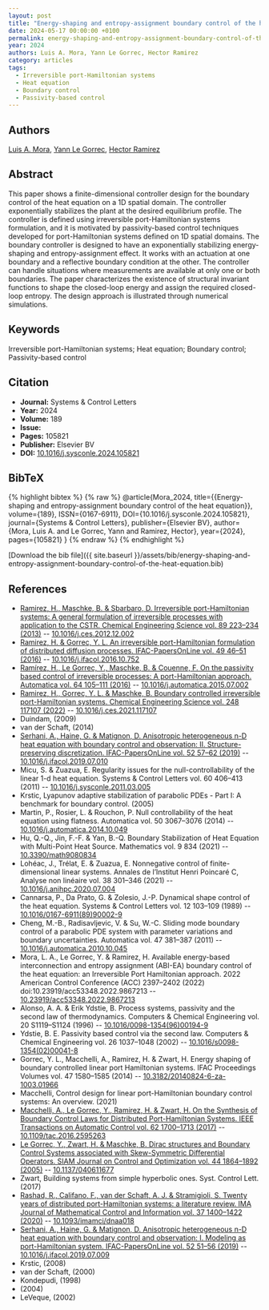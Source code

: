 ```yaml
---
layout: post
title: "Energy-shaping and entropy-assignment boundary control of the heat equation"
date: 2024-05-17 00:00:00 +0100
permalink: energy-shaping-and-entropy-assignment-boundary-control-of-the-heat-equation
year: 2024
authors: Luis A. Mora, Yann Le Gorrec, Hector Ramirez
category: articles
tags:
  - Irreversible port-Hamiltonian systems
  - Heat equation
  - Boundary control
  - Passivity-based control
---
```

 
## Authors
[Luis A. Mora](authors/luis-a-mora), [Yann Le Gorrec](authors/yann-le-gorrec), [Hector Ramirez](authors/hector-ramirez)
 
## Abstract
This paper shows a finite-dimensional controller design for the boundary control of the heat equation on a 1D spatial domain. The controller exponentially stabilizes the plant at the desired equilibrium profile. The controller is defined using irreversible port-Hamiltonian systems formulation, and it is motivated by passivity-based control techniques developed for port-Hamiltonian systems defined on 1D spatial domains. The boundary controller is designed to have an exponentially stabilizing energy-shaping and entropy-assignment effect. It works with an actuation at one boundary and a reflective boundary condition at the other. The controller can handle situations where measurements are available at only one or both boundaries. The paper characterizes the existence of structural invariant functions to shape the closed-loop energy and assign the required closed-loop entropy. The design approach is illustrated through numerical simulations.
 
## Keywords
Irreversible port-Hamiltonian systems; Heat equation; Boundary control; Passivity-based control
 
## Citation
- **Journal:** Systems &amp; Control Letters
- **Year:** 2024
- **Volume:** 189
- **Issue:** 
- **Pages:** 105821
- **Publisher:** Elsevier BV
- **DOI:** [10.1016/j.sysconle.2024.105821](https://doi.org/10.1016/j.sysconle.2024.105821)
 
## BibTeX
{% highlight bibtex %}
{% raw %}
@article{Mora_2024,
  title={{Energy-shaping and entropy-assignment boundary control of the heat equation}},
  volume={189},
  ISSN={0167-6911},
  DOI={10.1016/j.sysconle.2024.105821},
  journal={Systems &amp; Control Letters},
  publisher={Elsevier BV},
  author={Mora, Luis A. and Le Gorrec, Yann and Ramirez, Hector},
  year={2024},
  pages={105821}
}
{% endraw %}
{% endhighlight %}
 
[Download the bib file]({{ site.baseurl }}/assets/bib/energy-shaping-and-entropy-assignment-boundary-control-of-the-heat-equation.bib)
 
## References
- [Ramirez, H., Maschke, B. & Sbarbaro, D. Irreversible port-Hamiltonian systems: A general formulation of irreversible processes with application to the CSTR. Chemical Engineering Science vol. 89 223–234 (2013)](irreversible-port-hamiltonian-systems-a-general-formulation-of-irreversible-processes-with-application-to-the-cstr) -- [10.1016/j.ces.2012.12.002](https://doi.org/10.1016/j.ces.2012.12.002)
- [Ramirez, H. & Gorrec, Y. L. An irreversible port-Hamiltonian formulation of distributed diffusion processes. IFAC-PapersOnLine vol. 49 46–51 (2016)](an-irreversible-port-hamiltonian-formulation-of-distributed-diffusion-processes) -- [10.1016/j.ifacol.2016.10.752](https://doi.org/10.1016/j.ifacol.2016.10.752)
- [Ramírez, H., Le Gorrec, Y., Maschke, B. & Couenne, F. On the passivity based control of irreversible processes: A port-Hamiltonian approach. Automatica vol. 64 105–111 (2016)](on-the-passivity-based-control-of-irreversible-processes-a-port-hamiltonian-approach) -- [10.1016/j.automatica.2015.07.002](https://doi.org/10.1016/j.automatica.2015.07.002)
- [Ramirez, H., Gorrec, Y. L. & Maschke, B. Boundary controlled irreversible port-Hamiltonian systems. Chemical Engineering Science vol. 248 117107 (2022)](boundary-controlled-irreversible-port-hamiltonian-systems) -- [10.1016/j.ces.2021.117107](https://doi.org/10.1016/j.ces.2021.117107)
- Duindam, (2009)
- van der Schaft, (2014)
- [Serhani, A., Haine, G. & Matignon, D. Anisotropic heterogeneous n-D heat equation with boundary control and observation: II. Structure-preserving discretization. IFAC-PapersOnLine vol. 52 57–62 (2019)](anisotropic-heterogeneous-n-d-heat-equation-with-boundary-control-and-observation-ii-structure-preserving-discretization) -- [10.1016/j.ifacol.2019.07.010](https://doi.org/10.1016/j.ifacol.2019.07.010)
- Micu, S. & Zuazua, E. Regularity issues for the null-controllability of the linear 1-d heat equation. Systems &amp; Control Letters vol. 60 406–413 (2011) -- [10.1016/j.sysconle.2011.03.005](https://doi.org/10.1016/j.sysconle.2011.03.005)
- Krstic, Lyapunov adaptive stabilization of parabolic PDEs - Part I: A benchmark for boundary control. (2005)
- Martin, P., Rosier, L. & Rouchon, P. Null controllability of the heat equation using flatness. Automatica vol. 50 3067–3076 (2014) -- [10.1016/j.automatica.2014.10.049](https://doi.org/10.1016/j.automatica.2014.10.049)
- Hu, Q.-Q., Jin, F.-F. & Yan, B.-Q. Boundary Stabilization of Heat Equation with Multi-Point Heat Source. Mathematics vol. 9 834 (2021) -- [10.3390/math9080834](https://doi.org/10.3390/math9080834)
- Lohéac, J., Trélat, E. & Zuazua, E. Nonnegative control of finite-dimensional linear systems. Annales de l’Institut Henri Poincaré C, Analyse non linéaire vol. 38 301–346 (2021) -- [10.1016/j.anihpc.2020.07.004](https://doi.org/10.1016/j.anihpc.2020.07.004)
- Cannarsa, P., Da Prato, G. & Zolesio, J.-P. Dynamical shape control of the heat equation. Systems &amp; Control Letters vol. 12 103–109 (1989) -- [10.1016/0167-6911(89)90002-9](https://doi.org/10.1016/0167-6911(89)90002-9)
- Cheng, M.-B., Radisavljevic, V. & Su, W.-C. Sliding mode boundary control of a parabolic PDE system with parameter variations and boundary uncertainties. Automatica vol. 47 381–387 (2011) -- [10.1016/j.automatica.2010.10.045](https://doi.org/10.1016/j.automatica.2010.10.045)
- Mora, L. A., Le Gorrec, Y. & Ramirez, H. Available energy-based interconnection and entropy assignment (ABI-EA) boundary control of the heat equation: an Irreversible Port Hamiltonian approach. 2022 American Control Conference (ACC) 2397–2402 (2022) doi:10.23919/acc53348.2022.9867213 -- [10.23919/acc53348.2022.9867213](https://doi.org/10.23919/acc53348.2022.9867213)
- Alonso, A. A. & Erik Ydstie, B. Process systems, passivity and the second law of thermodynamics. Computers &amp; Chemical Engineering vol. 20 S1119–S1124 (1996) -- [10.1016/0098-1354(96)00194-9](https://doi.org/10.1016/0098-1354(96)00194-9)
- Ydstie, B. E. Passivity based control via the second law. Computers &amp; Chemical Engineering vol. 26 1037–1048 (2002) -- [10.1016/s0098-1354(02)00041-8](https://doi.org/10.1016/s0098-1354(02)00041-8)
- Gorrec, Y. L., Macchelli, A., Ramirez, H. & Zwart, H. Energy shaping of boundary controlled linear port Hamiltonian systems. IFAC Proceedings Volumes vol. 47 1580–1585 (2014) -- [10.3182/20140824-6-za-1003.01966](https://doi.org/10.3182/20140824-6-za-1003.01966)
- Macchelli, Control design for linear port-Hamiltonian boundary control systems: An overview. (2021)
- [Macchelli, A., Le Gorrec, Y., Ramirez, H. & Zwart, H. On the Synthesis of Boundary Control Laws for Distributed Port-Hamiltonian Systems. IEEE Transactions on Automatic Control vol. 62 1700–1713 (2017)](on-the-synthesis-of-boundary-control-laws-for-distributed-port-hamiltonian-systems) -- [10.1109/tac.2016.2595263](https://doi.org/10.1109/tac.2016.2595263)
- [Le Gorrec, Y., Zwart, H. & Maschke, B. Dirac structures and Boundary Control Systems associated with Skew-Symmetric Differential Operators. SIAM Journal on Control and Optimization vol. 44 1864–1892 (2005)](dirac-structures-and-boundary-control-systems-associated-with-skew-symmetric-differential-operators) -- [10.1137/040611677](https://doi.org/10.1137/040611677)
- Zwart, Building systems from simple hyperbolic ones. Syst. Control Lett. (2017)
- [Rashad, R., Califano, F., van der Schaft, A. J. & Stramigioli, S. Twenty years of distributed port-Hamiltonian systems: a literature review. IMA Journal of Mathematical Control and Information vol. 37 1400–1422 (2020)](twenty-years-of-distributed-port-hamiltonian-systems-a-literature-review) -- [10.1093/imamci/dnaa018](https://doi.org/10.1093/imamci/dnaa018)
- [Serhani, A., Haine, G. & Matignon, D. Anisotropic heterogeneous n-D heat equation with boundary control and observation: I. Modeling as port-Hamiltonian system. IFAC-PapersOnLine vol. 52 51–56 (2019)](anisotropic-heterogeneous-n-d-heat-equation-with-boundary-control-and-observation-i-modeling-as-port-hamiltonian-system) -- [10.1016/j.ifacol.2019.07.009](https://doi.org/10.1016/j.ifacol.2019.07.009)
- Krstic, (2008)
- van der Schaft, (2000)
- Kondepudi, (1998)
- (2004)
- LeVeque, (2002)

